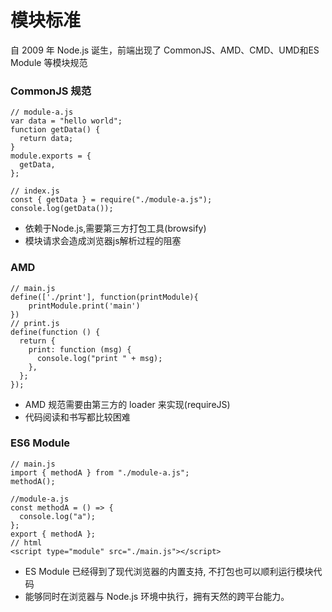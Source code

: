 # 模块标准
自 2009 年 Node.js 诞生，前端出现了 CommonJS、AMD、CMD、UMD和ES Module 等模块规范
### CommonJS 规范
```
// module-a.js
var data = "hello world";
function getData() {
  return data;
}
module.exports = {
  getData,
};

// index.js
const { getData } = require("./module-a.js");
console.log(getData());
```
- 依赖于Node.js,需要第三方打包工具(browsify)
- 模块请求会造成浏览器js解析过程的阻塞
### AMD
```
// main.js
define(['./print'], function(printModule){
    printModule.print('main')
})
// print.js
define(function () {
  return {
    print: function (msg) {
      console.log("print " + msg);
    },
  };
});
```
- AMD 规范需要由第三方的 loader 来实现(requireJS)
- 代码阅读和书写都比较困难
### ES6 Module
```
// main.js
import { methodA } from "./module-a.js";
methodA();

//module-a.js
const methodA = () => {
  console.log("a");
};
export { methodA };
// html
<script type="module" src="./main.js"></script>
```
- ES Module 已经得到了现代浏览器的内置支持, 不打包也可以顺利运行模块代码
- 能够同时在浏览器与 Node.js 环境中执行，拥有天然的跨平台能力。